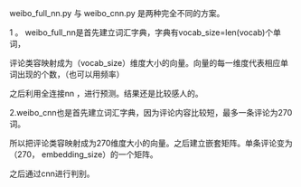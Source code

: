 weibo_full_nn.py 与 weibo_cnn.py 是两种完全不同的方案。


1 。  weibo_full_nn是首先建立词汇字典，字典有vocab_size=len(vocab)个单词，


评论类容映射成为（vocab_size）维度大小的向量。向量的每一维度代表相应单词出现的个数，（也可以用频率）


之后利用全连接nn ，进行预测。结果还是比较感人的。



2.weibo_cnn也是首先建立词汇字典，因为评论内容比较短，最多一条评论为270词。


所以把评论类容映射成为270维度大小的向量。之后建立嵌套矩阵。单条评论变为（270， embedding_size）的一个矩阵。


之后通过cnn进行判别。
